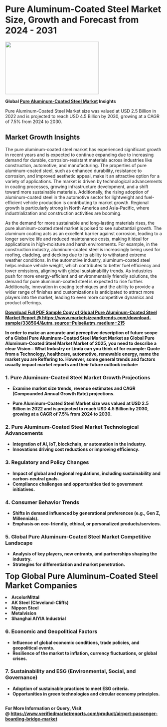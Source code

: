 <H1>Pure Aluminum-Coated Steel Market Size, Growth and Forecast from 2024 - 2031</H1><img class="aligncenter size-medium wp-image-584254" src="https://thirdeyenews.in/wp-content/uploads/2024/09/Global-Market-Research-300x168.jpeg" alt="" width="300" height="168" /><p><strong>Global&nbsp;<a href="https://www.marketsizeandtrends.com/download-sample/338564/&amp;utm_source=Pulse&amp;utm_medium=215">Pure Aluminum-Coated Steel Market</a> Insights</strong></p><p>Pure Aluminum-Coated Steel Market size was valued at USD 2.5 Billion in 2022 and is projected to reach USD 4.5 Billion by 2030, growing at a CAGR of 7.5% from 2024 to 2030.</p><p><h2>Market Growth Insights</h2> <p>The pure aluminum-coated steel market has experienced significant growth in recent years and is expected to continue expanding due to increasing demand for durable, corrosion-resistant materials across industries like construction, automotive, and manufacturing. The properties of pure aluminum-coated steel, such as enhanced durability, resistance to corrosion, and improved aesthetic appeal, make it an attractive option for a variety of applications. The market is driven by technological advancements in coating processes, growing infrastructure development, and a shift toward more sustainable materials. Additionally, the rising adoption of aluminum-coated steel in the automotive sector for lightweight and fuel-efficient vehicle production is contributing to market growth. Regional growth is particularly strong in North America and Asia-Pacific, where industrialization and construction activities are booming.</p> <p><strong><a href="#"></a></strong></p> <p>As the demand for more sustainable and long-lasting materials rises, the pure aluminum-coated steel market is poised to see substantial growth. The aluminum coating acts as an excellent barrier against corrosion, leading to a longer service life and reduced maintenance costs, making it ideal for applications in high-moisture and harsh environments. For example, in the construction industry, aluminum-coated steel is increasingly being used for roofing, cladding, and decking due to its ability to withstand extreme weather conditions. In the automotive industry, aluminum-coated steel helps reduce vehicle weight, which contributes to better fuel efficiency and lower emissions, aligning with global sustainability trends. As industries push for more energy-efficient and environmentally friendly solutions, the demand for pure aluminum-coated steel is expected to rise further. Additionally, innovation in coating techniques and the ability to provide a wider range of finishes and customizations is anticipated to attract more players into the market, leading to even more competitive dynamics and product offerings.</p> <p><strong><a href="#"></p><p><span class=""><strong>Download Full PDF Sample Copy of Global Pure Aluminum-Coated Steel Market Report</strong> @ <a href="https://www.marketsizeandtrends.com/download-sample/338564/&amp;utm_source=Pulse&amp;utm_medium=215" target="_blank">https://www.marketsizeandtrends.com/download-sample/338564/&amp;utm_source=Pulse&amp;utm_medium=215</a></span></p><p>In order to make an accurate and perceptive description of future scope of a Global&nbsp;Pure Aluminum-Coated Steel Market Market as Global&nbsp;Pure Aluminum-Coated Steel Market Market of 2025, you need to describe a clear Vision &ndash; What Industry or Linda can you think of for example: Quote from a Technology, healthcare, automotive, renewable energy, name the market you are Reffering to. However, some general trends and factors usually impact market reports and their future outlook include:</p><h3>1.&nbsp;<strong>Pure Aluminum-Coated Steel Market Growth Projections</strong></h3><ul><li>Examine market size trends, revenue estimates and CAGR (Compounded Annual Growth Rate) projections.</li><li><p>Pure Aluminum-Coated Steel Market size was valued at USD 2.5 Billion in 2022 and is projected to reach USD 4.5 Billion by 2030, growing at a CAGR of 7.5% from 2024 to 2030.</p></li></ul><h3>2.&nbsp;<strong>Pure Aluminum-Coated Steel Market Technological Advancements</strong></h3><ul><li>Integration of AI, IoT, blockchain, or automation in the industry.</li><li>Innovations driving cost reductions or improving efficiency.</li></ul><h3>3.&nbsp;<strong>Regulatory and Policy Changes</strong></h3><ul><li>Impact of global and regional regulations, including sustainability and carbon-neutral goals.</li><li>Compliance challenges and opportunities tied to government initiatives.</li></ul><h3>4.&nbsp;<strong>Consumer Behavior Trends</strong></h3><ul><li>Shifts in demand influenced by generational preferences (e.g., Gen Z, Millennials).</li><li>Emphasis on eco-friendly, ethical, or personalized products/services.</li></ul><h3>5.&nbsp;<strong>Global Pure Aluminum-Coated Steel Market Competitive Landscape</strong></h3><ul><li>Analysis of key players, new entrants, and partnerships shaping the industry.</li><li>Strategies for differentiation and market penetration.</li></ul><p data-pm-slice="1 1 []"><span style="color: inherit; font-family: inherit; font-size: 25px;">Top Global Pure Aluminum-Coated Steel Market Companies</span></p><div class="" data-test-id=""><p><li>ArcelorMittal</li><li> AK Steel (Cleveland-Cliffs)</li><li> Nippon Steel</li><li> Metalvision</li><li> Shanghai AIYIA Industrial</li></p></div><h3>6.&nbsp;<strong>Economic and Geopolitical Factors</strong></h3><ul><li>Influence of global economic conditions, trade policies, and geopolitical events.</li><li>Resilience of the market to inflation, currency fluctuations, or global crises.</li></ul><h3>7.&nbsp;<strong>Sustainability and ESG (Environmental, Social, and Governance)</strong></h3><ul><li>Adoption of sustainable practices to meet ESG criteria.</li><li>Opportunities in green technologies and circular economy principles.</li></ul><h2><strong style="font-size: 14px;">For More Information or Query, Visit @&nbsp;</strong><a style="background-color: #ffffff; font-size: 14px;" href="https://www.marketsizeandtrends.com/report/pure-aluminum-coated-steel-market/" target="_blank">https://www.verifiedmarketreports.com/product/airport-passenger-boarding-bridge-market</a></h2>
